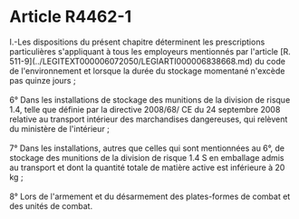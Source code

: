 # Article R4462-1

 

<p align="left">
  I.-Les dispositions du présent chapitre déterminent les prescriptions particulières s'appliquant à tous les employeurs mentionnés par l'article [R. 511-9](../LEGITEXT000006072050/LEGIARTI000006838668.md) du code de l'environnement et lorsque la durée du stockage momentané n'excède pas quinze jours ; <br /> <br />6° Dans les installations de stockage des munitions de la division de risque 1.4, telle que définie par la directive 2008/68/ CE du 24 septembre 2008 relative au transport intérieur des marchandises dangereuses, qui relèvent du ministère de l'intérieur ; <br /> <br />7° Dans les installations, autres que celles qui sont mentionnées au 6°, de stockage des munitions de la division de risque 1.4 S en emballage admis au transport et dont la quantité totale de matière active est inférieure à 20 kg ; <br /> <br />8° Lors de l'armement et du désarmement des plates-formes de combat et des unités de combat.
</p>